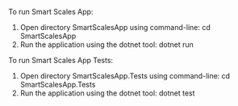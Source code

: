To run Smart Scales App:
1) Open directory SmartScalesApp using command-line:
		cd SmartScalesApp
2) Run the application using the dotnet tool:
		dotnet run

To run Smart Scales App Tests:
1) Open directory SmartScalesApp.Tests using command-line:
		cd SmartScalesApp.Tests
2) Run the application using the dotnet tool:
		dotnet test
